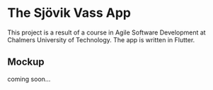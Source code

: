 # The Sjövik Vass App
This project is a result of a course in Agile Software Development at Chalmers University of Technology.
The app is written in Flutter.


## Mockup
coming soon...
